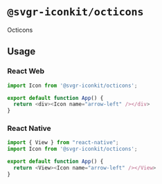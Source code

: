 # `@svgr-iconkit/octicons`

Octicons

## Usage

### React Web

```javascript
import Icon from '@svgr-iconkit/octicons';

export default function App() {
  return <div><Icon name="arrow-left" /></div>
}

```

### React Native

```javascript
import { View } from "react-native";
import Icon from '@svgr-iconkit/octicons';

export default function App() {
  return <View><Icon name="arrow-left" /></View>
}

```
